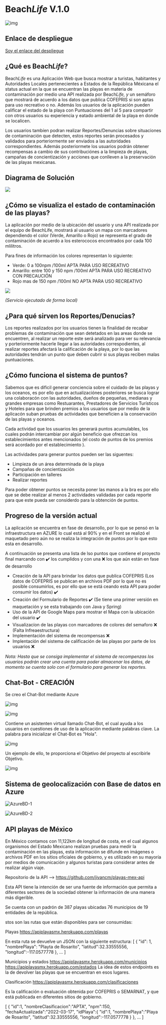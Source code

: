 # Beach*Life*  V.1.0

![img](image/README/1652620726804.png)

## Enlace de despliegue

[Soy el enlace del despliegue](https://mafernandalopez.github.io/HackOcean/index.html)

## ¿Qué es Beach*Life*?

Beach*Life* es una Aplicación Web que busca mostrar a turistas, habitantes y Autoridades Locales pertenecientes a Estados de la República Méxicana el status actual en la que se encuentran las playas en materia de contaminación por medio una API realizada por Beach*Life, y* un semáforo que mostrará de acuerdo a los datos que publica COFEPRIS si son aptas para uso  recreativo o no. Además los usuarios de la aplicación pueden calificar el estado de la playa con Puntuaciones del 1 al 5 para compartir con otros usuarios su experiencia y eatado ambiental de la playa en donde se localicen.

Los usuarios tambíen podran realizar Reportes/Denuncias sobre situaciones de contaminación que detecten, estos reportes serán procesados y validados para porteriormente ser enviados a las autoridades correspondientes. Además posteriormete los usuarios podrán obtener recompensas a cambio de sus contribuciónes a la limpieza de playas, campañas de concientización y acciones que conlleven a la preservación de las playas mexicanas.

## Diagrama de Solución

![](image/README/1652665296225.png)

## ¿Cómo se visualiza el estado de contaminación de las playas?

La aplicación por medio de la ubicación del usuario y una API realizada por el equipo de BeachLife, mostrará al usuario un mapa con marcadores dependiendo el color (Verde, Amarillo o Rojo)  se representa el grado de contaminación de acuerdo a los esterococos encontrados por cada 100 mlilitros.

Para fines de información los colores representan lo siguiente:

* Verde: 0 a 100npm /100ml APTA PARA USO RECREATIVO
* Amarillo: entre 100 y 150 npm /100ml APTA PARA USO RECREATIVO CON PRECAUCIÓN
* Rojo mas de 150 npm /100ml NO APTA PARA USO RECREATIVO

![](image/README/1652669688064.png)

*(Servicio ejecutado de forma local)*

## ¿Para qué sirven los Reportes/Denucias?

Los reportes realizados por los usuarios tienen la finalidad de recabar problemas de contaminación que sean detetados en las areas donde se encuentren, al realizar un reporte este será analizado para ver su relevancia y porteriormente hacerle llegar a las autoridades correspodientes, al realizar reportes afectará la calificación de la playa, por lo que las autoridades tendrán un punto que deben cubrir si sus playas reciben malas puntuaciones.

## ¿Cómo funciona el sistema de puntos?

Sabemos que es dificil generar conciencia sobre el cuidado de las playas y los oceanos, es por ello que en actualizaciónes posteriores   se busca lograr una colaboracón con las autoridades, dueños de pequeñas, medianas y grandes empresas como Restuarantes, Prestadores de Servicios Turísticos y Hoteles para que brinden premios a los usuarios que por medio de la aplicacón suban pruebas de actividades que beneficien a la conservación de las playas y oceanos.

Cada actividad que los usuarios les generará puntos acumulables, los cuales podrán intercambiar por algún beneficio que ofrezcan los establecimientos antes mencionados (el costo de puntos de los premios será acordado por el establecimiento ).

Las actividades para generar puntos pueden ser las siguentes:

* Limpieza de un área determinada de la playa
* Campañas de concientización
* Participación en talleres
* Realizar reportes

Para poder obtener puntos se necesita poner las manos a la bra es por ello que se debe realizar al menos 2 actividades validadas por cada reporte para que este pueda ser considerdo para la obtención de puntos.

## Progreso de la versión actual

La aplicación se encuentra en fase de desarrollo, por lo que se pensó en la infraestructura en AZURE lo cual está al 90% y en el Front se realizó el maquetado pero aún no se realiza la integración de puntos por lo que esto esta en desarrollo.

 A continuación se presenta una lista de lso puntos que contiene el proyecto final marcando con ✔️ los cumplidos y con una ❌ los que aún están en fase de desarrollo

* Creación de la API para brindar los datos que publica COFEPRIS (Los datos de COFEPRIS se publican en archivos PDF por lo que no es posible consumirlos, es por ello que se está ceando esta API para poder consumir los datos) ✔️
* Creación del Formulario de Reportes ✔️ (Se tiene una primer versión en maquetación y se esta trabajando con Java y Spring)
* Uso de la API de Google Maps para mostrar el Mapa con la ubicación del usuario ✔️
* Visualizacíon de las playas con marcadores de colores del semaforo ❌ (Falta Infreaestructura)
* Implementación del sistema de recompensas ❌
* Implentación del sistema de calificación de las playas por parte de los usuarios ❌

*Nota: Hasta que se consiga implementar el sistema de recompenzas los usuarios podrán crear una cuenta para poder almacenar los datos, de momento se cuenta solo con el formulario para generar los reportes.*

## Chat-Bot - CREACIÓN

Se creo el Chat-Bot mediante Azure

![img](image/README/Creacion-ChatBot-1.png)

![img](image/README/Creacion-ChatBot-1.png)

Contiene un asistenten virtual llamado Chat-Bot, el cual ayuda a los usuarios en cuestiones de uso de la aplicación mediante palabras clave.
La palabra para inicializar el Chat-Bot es "Hola".

![img](image/README/ChaBot-1.png)

Un ejemplo de ello, te proporciona el Objetivo del proyecto al escribirle Objetivo.

![img](image/README/ChaBot-2.png)

## Sistema de geolocalización con Base de datos en Azure

![AzureBD-1](https://user-images.githubusercontent.com/99064986/168501088-7d4a5f31-7656-4b73-957f-122eeec31371.png)

![AzureBD-2](https://user-images.githubusercontent.com/99064986/168501091-0d2d7dcf-3e0f-4bb3-8cc1-a70b3447649f.png)

## API playas de México

En México contamos con 11,122km de longitud de costa, en el cual algunos organismos del Estado Mexicano realizan pruebas para medir la contaminación en las playas, esta información se difunde en imágenes o archivos PDF en los sitios oficiales de gobierno, y es utilizado en su mayoría por medios de comunicación y algunos turistas para considerar antes de realizar algún viaje.

Repositorio de la API --> https://github.com/jivancm/playas-mex-api

Esta API tiene la intención de ser una fuente de información que permita a diferentes sectores de la sociedad obtener la información de una manera más digerible.

Se cuenta con un padrón de 387 playas ubicadas 76 municipios de 19 entidades de la república.

stos son las rutas que están disponibles para ser consumidas:

Playas
https://apiplayasmx.herokuapp.com/playas

En esta ruta se devuelve un JSON con la siguiente estructura:
[ { "id": 1, "nombrePlaya": "Playta de Rosarito", "latitud":32.33555556, "longitud":-117.0577778 }, ... ]

Municipios y estados
https://apiplayasmx.herokuapp.com/municipios
https://apiplayasmx.herokuapp.com/estados
La idea de estos endpoints es la de devolver las playas que se encuentran en esos lugares.

Clasificación
https://apiplayasmx.herokuapp.com/clasificaciones

Es la calificación o evaluación obtenida por COFEPRIS o SEMARNAT, y que está publicada en diferentes sitios de gobierno.

[ { "id":1, "nombreClasificacion":"APTA", "npm":150, "fechaActualizada":"2022-03-17", "idPlaya":{ "id":1, "nombrePlaya":"Playa de Rosarito", "latitud":32.33555556, "longitud":-117.0577778 } }, ... ]
